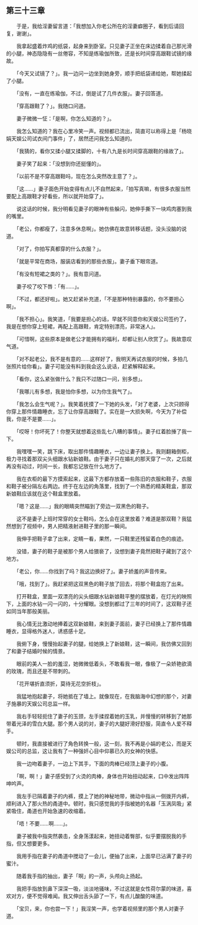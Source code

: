 ## 第三十三章

　　于是，我给淫妻留言道：「我想加入你老公所在的淫妻癖圈子，看到后请回复，谢谢」。

　　我拿起盛着炸鸡的纸袋，起身来到卧室。只见妻子正坐在床边揉着自己那光滑的小腿，神态隐隐有一丝倦容，不知是练瑜伽所致，还是长时间穿高跟鞋试镜的缘故。

　　「今天又试镜了？」。我一边问一边坐到她身旁，顺手把纸袋递给她，帮她揉起了小腿。

　　「没有，一直在练瑜伽，不过，倒是试了几件衣服」。妻子回答道。

　　「穿高跟鞋了？」。我随口问道。

　　妻子微微一怔：「是啊，你怎么知道的？」。

　　我怎么知道的？我在心里冷笑一声。视频都已流出，简直可以称得上是「杨晓娟天娱公司试衣间门事件」了，居然还问我怎么知道的。

　　「我猜的，看你又揉小腿又揉脚的，十有八九是长时间穿高跟鞋的缘故了」。

　　妻子笑了起来：「没想到你还挺懂的」。

　　「以前不是不穿高跟鞋吗，现在怎么突然改主意了？」。

　　「这……」妻子面色开始变得有点儿不自然起来，「拍写真嘛，有很多衣服当然要配上高跟鞋才好看些，所以就开始穿了」。

　　说这话的时候，我分明看见妻子的眼神有些躲闪，她伸手撕下一块鸡肉塞到我的嘴里。

　　「老公，你都瘦了，注意多休息啊」。她仿佛在故意转移话题，没头没脑的说道。

　　「对了，你拍写真都穿的什么衣服？」。

　　「就是平常在商场，服装店看到的那些衣服」。妻子垂下眼帘道。

　　「有没有短裙之类的？」。我有意问道。

　　妻子咬了咬下唇：「有……」。

　　「不过，都还好啦」。她又赶紧补充道，「不是那种特别暴露的，你不要担心啊」。

　　「我不担心」。我笑道，「我要是担心的话，早就不同意你和天娱公司签约了，我是在想你穿上短裙，再配上高跟鞋，肯定特别漂亮，非常迷人」。

　　「可惜啊，这些原本是做老公才能拥有的福利，却都让别人欣赏了」。我故意叹气道。

　　「对不起老公，我不是有意的……这样好了，我明天再试衣服的时候，多拍几张照片给你看」。妻子可能没有料到我会这么说话，赶紧解释起来。

　　「看你，这么紧张做什么？我只不过随口一问，别多想」。

　　「我哪儿有多想，我是怕你多想，以为你生我气了」。

　　「我怎么会生气呢？」。我笑着抚摸了一下她的头发，「对了老婆，上次只顾得你穿上那件情趣睡衣，忘了让你穿高跟鞋了。实在是一大损失啊，今天为了补偿我，你是不是要……」。

　　「哎呀！你坏死了！你整天就想着这些乱七八糟的事情」。妻子红着脸捶了我一下。

　　我嘿嘿一笑，跳下床，取出那件情趣睡衣，一边让妻子换上。我则翻箱倒柜，极力寻找着那双尖头细跟水钻新娘鞋。由于妻子只在婚礼的那天穿了一次，之后就再没有动过，时间一长，我都忘记放在什么地方了。

　　我在衣柜的最下方摸索起来，这最下方都存放着一些陈旧的衣服和鞋子，衣服和鞋子被分隔左右两边。终于在左边的角落里，找到了一个熟悉的精美鞋盒，那双新娘鞋应该就在这个鞋盒里放着。

　　「嗯？这是……」我的眼睛突然瞄到了旁边一双黑色的鞋子。

　　这不是妻子上班时常穿的女士鞋吗，怎么会在这里放着？难道是那双鞋？我猛然想到了视频中，男人把精液射进鞋子里的那一瞬间。

　　我伸手把鞋子拿了出来，定睛一看，果然，一只鞋里还残留着白色的痕迹。

　　没错，妻子的鞋子是被那个男人给猥亵了，没想到妻子竟然把鞋子藏到了这个地方。

　　「老公，你……你找到了吗？我这边换好了」。妻子娇羞的声音传来。

　　「哦，找到了」。我赶紧把这双黑色的鞋子放了回去，将那个鞋盒抱了出来。

　　打开鞋盒，里面一双漂亮的尖头细跟水钻新娘鞋平整的摆放着，在灯光的映照下，上面的水钻一闪一闪的，十分耀眼。没想到都过了三年的时间了，这双鞋子还如同当年那般美丽。

　　我心情无比激动地捧着这双新娘鞋，来到妻子面前，妻子已经换上了那件情趣睡衣，显得格外迷人，诱惑感十足。

　　我俯下身，慢慢抬起妻子的腿，给她换上了新娘鞋，这一瞬间，我仿佛又回到了和妻子结婚时候的情景。

　　眼前的美人一脸的羞涩，她微微低着头，不敢看我一眼，像极了一朵娇艳欲滴的玫瑰，而且还是不带刺的。

　　「花开堪折直须折，莫待无花空折枝」。

　　我猛地抱起妻子，将她抵在了墙上。就像现在，在我脑海中幻想的那个，对妻子施暴的天娱公司总监一样。

　　我右手轻轻扼住了妻子的玉颈，左手揉捏着她的玉乳，并慢慢的转移到了她那带着光泽的雪白大腿。那个男人说的对，妻子的大腿好滑好舒服，简直令人爱不释手。

　　顿时，我直接被进行了角色转换一般，这一刻，我不再是小娟的老公，而是天娱公司的总监，这让我有了一种强奸心目中仰慕已久的女神的快感。

　　我一边吻着妻子，一边上下其手，下面的肉棒已经顶上妻子的小腹。

　　「啊，啊！」妻子感受到了火烫的肉棒，身体也开始扭动起来，口中发出阵阵呻吟声。

　　我左手已隔着妻子的内裤，摸上了她的神秘地带，微动中指从一侧拨开内裤，顺利进入了那火热的甬道中。顿时，我只感觉我的手指被她的名器「玉涡凤吸」紧紧吸住，甬道也开始急速的收缩着。

　　「唔！不要……啊……」。

　　妻子被我中指突然袭击，全身荡漾起来，她扭动着臀部，似乎要摆脱我的手指，但又想要更多。

　　我用手指在妻子的甬道中搅动了一会儿，便抽了出来，上面早已沾满了妻子的蜜汁。

　　随着我手指的抽出，妻子「啊」的一声，头颅向上扬起。

　　我把手指放到鼻下深深一吸，淡淡地骚味，不过这就是女性荷尔蒙的味道，喜欢对方，便不觉得难闻。我又伸出舌头舔了一下，有点儿酸酸的味道。

　　「宝贝，来，你也尝一下！」我淫笑一声，也学着视频里的那个男人对妻子道。

